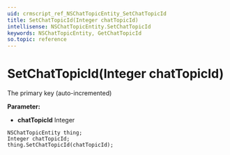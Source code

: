 ```yaml
---
uid: crmscript_ref_NSChatTopicEntity_SetChatTopicId
title: SetChatTopicId(Integer chatTopicId)
intellisense: NSChatTopicEntity.SetChatTopicId
keywords: NSChatTopicEntity, GetChatTopicId
so.topic: reference
---
```


# SetChatTopicId(Integer chatTopicId)

The primary key (auto-incremented)

**Parameter:** 
* **chatTopicId** Integer

```crmscript
NSChatTopicEntity thing;
Integer chatTopicId;
thing.SetChatTopicId(chatTopicId);
```

